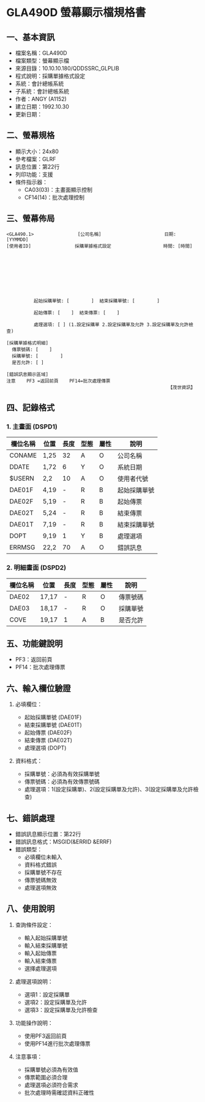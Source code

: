 # GLA490D 螢幕顯示檔規格書

## 一、基本資訊
- 檔案名稱：GLA490D
- 檔案類型：螢幕顯示檔
- 來源目錄：10.10.10.180/QDDSSRC_GLPLIB
- 程式說明：採購單據格式設定
- 系統：會計總帳系統
- 子系統：會計總帳系統
- 作者：ANGY (A1152)
- 建立日期：1992.10.30
- 更新日期：

## 二、螢幕規格
- 顯示大小：24x80
- 參考檔案：GLRF
- 訊息位置：第22行
- 列印功能：支援
- 條件指示器：
  - CA03(03)：主畫面顯示控制
  - CF14(14)：批次處理控制

## 三、螢幕佈局
```
<GLA490.1>                [公司名稱]                       日期: [YYMMDD]
[使用者ID]                採購單據格式設定                   時間: [時間]









          起始採購單號: [        ]  結束採購單號: [        ]

          起始傳票: [    ]  結束傳票: [    ]

          處理選項: [ ] (1.設定採購單 2.設定採購單及允許 3.設定採購單及允許檢查)

[採購單據格式明細]
  傳票號碼: [    ]
  採購單號: [        ]
  是否允許: [ ]

[錯誤訊息顯示區域]
注意    PF3 =返回前頁    PF14=批次處理傳票
                                                           【茂世資訊】
```

## 四、記錄格式

### 1. 主畫面 (DSPD1)
| 欄位名稱 | 位置 | 長度 | 型態 | 屬性 | 說明 |
|---------|------|------|------|------|------|
| CONAME | 1,25 | 32 | A | O | 公司名稱 |
| DDATE | 1,72 | 6 | Y | O | 系統日期 |
| $USERN | 2,2 | 10 | A | O | 使用者代號 |
| DAE01F | 4,19 | - | R | B | 起始採購單號 |
| DAE02F | 5,19 | - | R | B | 起始傳票 |
| DAE02T | 5,24 | - | R | B | 結束傳票 |
| DAE01T | 7,19 | - | R | B | 結束採購單號 |
| DOPT | 9,19 | 1 | Y | B | 處理選項 |
| ERRMSG | 22,2 | 70 | A | O | 錯誤訊息 |

### 2. 明細畫面 (DSPD2)
| 欄位名稱 | 位置 | 長度 | 型態 | 屬性 | 說明 |
|---------|------|------|------|------|------|
| DAE02 | 17,17 | - | R | O | 傳票號碼 |
| DAE03 | 18,17 | - | R | O | 採購單號 |
| COVE | 19,17 | 1 | A | B | 是否允許 |

## 五、功能鍵說明
- PF3：返回前頁
- PF14：批次處理傳票

## 六、輸入欄位驗證
1. 必填欄位：
   - 起始採購單號 (DAE01F)
   - 結束採購單號 (DAE01T)
   - 起始傳票 (DAE02F)
   - 結束傳票 (DAE02T)
   - 處理選項 (DOPT)

2. 資料格式：
   - 採購單號：必須為有效採購單號
   - 傳票號碼：必須為有效傳票號碼
   - 處理選項：1(設定採購單)、2(設定採購單及允許)、3(設定採購單及允許檢查)

## 七、錯誤處理
- 錯誤訊息顯示位置：第22行
- 錯誤訊息格式：MSGID(&ERRID &ERRF)
- 錯誤類型：
  - 必填欄位未輸入
  - 資料格式錯誤
  - 採購單號不存在
  - 傳票號碼無效
  - 處理選項無效

## 八、使用說明
1. 查詢條件設定：
   - 輸入起始採購單號
   - 輸入結束採購單號
   - 輸入起始傳票
   - 輸入結束傳票
   - 選擇處理選項

2. 處理選項說明：
   - 選項1：設定採購單
   - 選項2：設定採購單及允許
   - 選項3：設定採購單及允許檢查

3. 功能操作說明：
   - 使用PF3返回前頁
   - 使用PF14進行批次處理傳票

4. 注意事項：
   - 採購單號必須為有效值
   - 傳票範圍必須合理
   - 處理選項必須符合需求
   - 批次處理時需確認資料正確性 